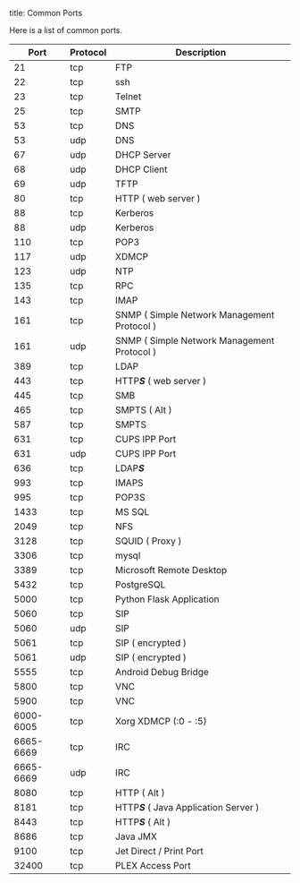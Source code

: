 title: Common Ports

Here is a list of common ports.

| Port      | Protocol | Description |
| ----------- | ----------- | ----------- |
| 21      | tcp       | FTP
| 22   | tcp        | ssh
| 23   | tcp        | Telnet
| 25   | tcp        | SMTP
| 53   | tcp        | DNS
| 53   | udp        | DNS
| 67   | udp        | DHCP Server
| 68   | udp        | DHCP Client
| 69   | udp        | TFTP
| 80   | tcp        | HTTP ( web server )
| 88   | tcp        | Kerberos
| 88   | udp        | Kerberos
| 110  | tcp        | POP3
| 117  | udp        | XDMCP
| 123  | udp        | NTP
| 135   | tcp        | RPC 
| 143   | tcp        | IMAP
| 161   | tcp        | SNMP ( Simple Network Management Protocol )
| 161   | udp        | SNMP ( Simple Network Management Protocol )
| 389   | tcp        | LDAP
| 443   | tcp        | HTTP***S*** ( web server )
| 445   | tcp        | SMB
| 465   | tcp        | SMPTS ( Alt )
| 587   | tcp        | SMPTS
| 631   | tcp        | CUPS IPP Port
| 631   | udp        | CUPS IPP Port
| 636   | tcp        | LDAP***S***
| 993   | tcp        | IMAPS
| 995   | tcp        | POP3S
| 1433  | tcp        | MS SQL
| 2049  | tcp        | NFS
| 3128  | tcp        | SQUID ( Proxy )
| 3306  | tcp        | mysql
| 3389   | tcp        | Microsoft Remote Desktop
| 5432   | tcp        | PostgreSQL
| 5000   | tcp        | Python Flask Application
| 5060   | tcp        | SIP
| 5060   | udp        | SIP
| 5061  | tcp        | SIP ( encrypted )
| 5061  | udp        | SIP ( encrypted )
| 5555  | tcp         | Android Debug Bridge
| 5800   | tcp        | VNC
| 5900   | tcp        | VNC
| 6000-6005   | tcp        | Xorg XDMCP  (:0 - :5)
| 6665-6669 | tcp     | IRC
| 6665-6669 | udp     | IRC
| 8080   | tcp        | HTTP ( Alt )
| 8181   | tcp        | HTTP***S*** ( Java Application Server )
| 8443   | tcp        | HTTP***S*** ( Alt )
| 8686   | tcp        | Java JMX
| 9100   | tcp        | Jet Direct / Print Port
| 32400  | tcp        | PLEX Access Port